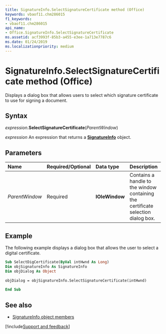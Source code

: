```yaml
---
title: SignatureInfo.SelectSignatureCertificate method (Office)
keywords: vbaof11.chm286015
f1_keywords:
- vbaof11.chm286015
api_name:
- Office.SignatureInfo.SelectSignatureCertificate
ms.assetid: acf3993f-85b3-a455-e3ee-1a713e7787c6
ms.date: 01/24/2019
ms.localizationpriority: medium
---
```



# SignatureInfo.SelectSignatureCertificate method (Office)

Displays a dialog box that allows users to select which signature certificate to use for signing a document.


## Syntax

_expression_.**SelectSignatureCertificate**(_ParentWindow_)

_expression_ An expression that returns a **[SignatureInfo](Office.SignatureInfo.md)** object.


## Parameters

|Name|Required/Optional|Data type|Description|
|:-----|:-----|:-----|:-----|
| _ParentWindow_|Required|**IOleWindow**|Contains a handle to the window containing the certificate selection dialog box.|

## Example

The following example displays a dialog box that allows the user to select a digital certificate.


```vb
Sub SelectDigCertificate(ByVal intHwnd As Long) 
Dim objSignatureInfo As SignatureInfo 
Dim objDialog As Object 
 
objDialog = objSignatureInfo.SelectSignatureCertificate(intHwnd) 
 
End Sub
```


## See also

- [SignatureInfo object members](overview/Library-Reference/signatureinfo-members-office.md)



[!include[Support and feedback](~/includes/feedback-boilerplate.md)]